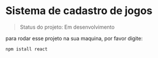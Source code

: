 # Sistema de cadastro de jogos

>Status do projeto: Em desenvolvimento

para rodar esse projeto na sua maquina, por favor digite:

```
npm istall react
```
